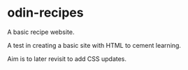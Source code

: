 # odin-recipes
A basic recipe website.

A test in creating a basic site with HTML to cement learning.

Aim is to later revisit to add CSS updates.